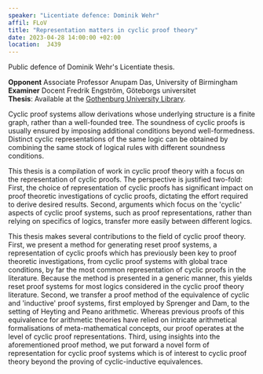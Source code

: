 ```yaml
---
speaker: "Licentiate defence: Dominik Wehr"
affil: FLoV
title: "Representation matters in cyclic proof theory"
date: 2023-04-28 14:00:00 +02:00
location:  J439
---
```

Public defence of Dominik Wehr's Licentiate thesis.

**Opponent** Associate Professor Anupam Das, University of Birmingham<br/>
**Examiner** Docent Fredrik Engström, Göteborgs universitet<br/>
**Thesis**: Available at the [Gothenburg University Library](https://gupea.ub.gu.se/handle/2077/75984).

<!--more-->

Cyclic proof systems allow derivations whose underlying structure is a finite graph, rather than a well-founded tree. The soundness of cyclic proofs is usually ensured by imposing additional conditions beyond well-formedness. Distinct cyclic representations of the same logic can be obtained by combining the same stock of logical rules with different soundness conditions.

This thesis is a compilation of work in cyclic proof theory with a focus on the representation of cyclic proofs. The perspective is justified two-fold: First, the choice of representation of cyclic proofs has significant impact on proof theoretic investigations of cyclic proofs, dictating the effort required to derive desired results. Second, arguments which focus on the 'cyclic' aspects of cyclic proof systems, such as proof representations, rather than relying on specifics of logics, transfer more easily between different logics.

This thesis makes several contributions to the field of cyclic proof theory. First, we present a method for generating reset proof systems, a representation of cyclic proofs which has previously been key to proof theoretic investigations, from cyclic proof systems with global trace conditions, by far the most common representation of cyclic proofs in the literature. Because the method is presented in a generic manner, this yields reset proof systems for most logics considered in the cyclic proof theory literature. Second, we transfer a proof method of the equivalence of cyclic and 'inductive' proof systems, first employed by Sprenger and Dam, to the setting of Heyting and Peano arithmetic. Whereas previous proofs of this equivalence for arithmetic theories have relied on intricate arithmetical formalisations of meta-mathematical concepts, our proof operates at the level of cyclic proof representations. Third, using insights into the aforementioned proof method, we put forward a novel form of representation for cyclic proof systems which is of interest to cyclic proof theory beyond the proving of cyclic-inductive equivalences.
